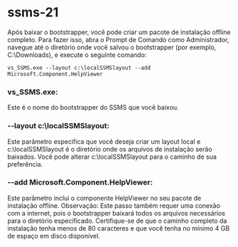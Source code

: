# ssms-21

Após baixar o bootstrapper, você pode criar um pacote de instalação offline completo. Para fazer isso, abra o Prompt de Comando como Administrador, navegue até o diretório onde você salvou o bootstrapper (por exemplo, C:\Downloads), e execute o seguinte comando:

~~~
vs_SSMS.exe --layout c:\localSSMSlayout --add Microsoft.Component.HelpViewer
~~~

### vs_SSMS.exe: 

Este é o nome do bootstrapper do SSMS que você baixou.

### --layout c:\localSSMSlayout: 

Este parâmetro especifica que você deseja criar um layout local e c:\localSSMSlayout é o diretório onde os arquivos de instalação serão baixados. Você pode alterar c:\localSSMSlayout para o caminho de sua preferência.

### --add Microsoft.Component.HelpViewer: 

Este parâmetro inclui o componente HelpViewer no seu pacote de instalação offline.
Observação: Este passo também requer uma conexão com a internet, pois o bootstrapper baixará todos os arquivos necessários para o diretório especificado. Certifique-se de que o caminho completo da instalação tenha menos de 80 caracteres e que você tenha no mínimo 4 GB de espaço em disco disponível.
